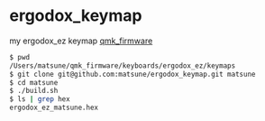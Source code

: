 # ergodox_keymap
my ergodox_ez keymap [qmk_firmware](https://github.com/qmk/qmk_firmware)

```sh
$ pwd
/Users/matsune/qmk_firmware/keyboards/ergodox_ez/keymaps
$ git clone git@github.com:matsune/ergodox_keymap.git matsune
$ cd matsune
$ ./build.sh
$ ls | grep hex
ergodox_ez_matsune.hex
```
